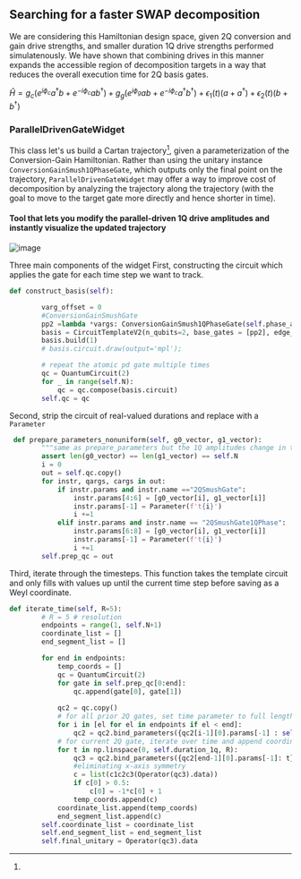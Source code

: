 ## Searching for a faster SWAP decomposition

We are considering this Hamiltonian design space, given 2Q conversion and gain drive strengths, and smaller duration 1Q drive strengths performed simulatenously. We have shown that combining drives in this manner expands the accessible region of decomposition targets in a way that reduces the overall execution time for 2Q basis gates.

$\hat{H} = g_c (e^{i \phi_c} a^\dagger b + e^{-i \phi_c}a b^\dagger) + g_g (e^{i \phi_g}ab + e^{-i \phi_c}a^\dagger b^\dagger) + \epsilon_1(t)(a + a^\dagger) + \epsilon_2(t)(b + b^\dagger)$



### ParallelDrivenGateWidget
This class let's us build a Cartan trajectory[^1], given a parameterization of the Conversion-Gain Hamiltonian. Rather than using the unitary instance `ConversionGainSmush1QPhaseGate`, which outputs only the final point on the trajectory, `ParallelDrivenGateWidget` may offer a way to improve cost of decomposition by analyzing the trajectory along the trajectory (with the goal to move to the target gate more directly and hence shorter in time).

#### Tool that lets you modify the parallel-driven 1Q drive amplitudes and instantly visualize the updated trajectory
![image](https://user-images.githubusercontent.com/47376937/211901638-8de0c0c1-d1ac-49f5-9a62-564b2c501407.png)


Three main components of the widget
First, constructing the circuit which applies the gate for each time step we want to track.
```python
def construct_basis(self):

        varg_offset = 0
        #ConversionGainSmushGate
        pp2 =lambda *vargs: ConversionGainSmush1QPhaseGate(self.phase_a, self.phase_b, self.phase_c,self.phase_g, self.gc, self.gg, vargs[varg_offset:varg_offset+round(self.t/self.duration_1q)], vargs[varg_offset+round(self.t/self.duration_1q):], t_el=self.t)
        basis = CircuitTemplateV2(n_qubits=2, base_gates = [pp2], edge_params=[[(0,1)]], no_exterior_1q=True, param_vec_expand=[varg_offset,round(self.t/self.duration_1q),round(self.t/self.duration_1q)])
        basis.build(1)
        # basis.circuit.draw(output='mpl');

        # repeat the atomic pd gate multiple times
        qc = QuantumCircuit(2)
        for _ in range(self.N):
            qc = qc.compose(basis.circuit)
        self.qc = qc
```
Second, strip the circuit of real-valued durations and replace with a `Parameter`
```python
 def prepare_parameters_nonuniform(self, g0_vector, g1_vector):
        """same as prepare_parameters but the 1Q amplitudes change in time"""
        assert len(g0_vector) == len(g1_vector) == self.N
        i = 0
        out = self.qc.copy()
        for instr, qargs, cargs in out:
            if instr.params and instr.name =="2QSmushGate":
                instr.params[4:6] = [g0_vector[i], g1_vector[i]]
                instr.params[-1] = Parameter(f't{i}')
                i +=1
            elif instr.params and instr.name == "2QSmushGate1QPhase":
                instr.params[6:8] = [g0_vector[i], g1_vector[i]]
                instr.params[-1] = Parameter(f't{i}')
                i +=1
        self.prep_qc = out
 ```
Third, iterate through the timesteps. This function takes the template circuit and only fills with values up until the current time step before saving as a Weyl coordinate.

```python
def iterate_time(self, R=5):
        # R = 5 # resolution
        endpoints = range(1, self.N+1)
        coordinate_list = []
        end_segment_list = []

        for end in endpoints:
            temp_coords = [] 
            qc = QuantumCircuit(2)
            for gate in self.prep_qc[0:end]:
                qc.append(gate[0], gate[1])
            
            qc2 = qc.copy()
            # for all prior 2Q gates, set time parameter to full length
            for i in [el for el in endpoints if el < end]:
                qc2 = qc2.bind_parameters({qc2[i-1][0].params[-1] : self.duration_1q})
            # for current 2Q gate, iterate over time and append coordinate
            for t in np.linspace(0, self.duration_1q, R):
                qc3 = qc2.bind_parameters({qc2[end-1][0].params[-1]: t})
                #eliminating x-axis symmetry
                c = list(c1c2c3(Operator(qc3).data))
                if c[0] > 0.5:
                    c[0] = -1*c[0] + 1
                temp_coords.append(c)
            coordinate_list.append(temp_coords)
            end_segment_list.append(c)
        self.coordinate_list = coordinate_list
        self.end_segment_list = end_segment_list
        self.final_unitary = Operator(qc3).data
```

[^1]: 
